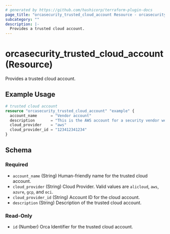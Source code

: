 ```yaml
---
# generated by https://github.com/hashicorp/terraform-plugin-docs
page_title: "orcasecurity_trusted_cloud_account Resource - orcasecurity"
subcategory: ""
description: |-
  Provides a trusted cloud account.
---
```


# orcasecurity_trusted_cloud_account (Resource)

Provides a trusted cloud account.

## Example Usage

```terraform
# trusted cloud account
resource "orcasecurity_trusted_cloud_account" "example" {
  account_name      = "Vendor account"
  description       = "This is the AWS account for a security vendor we use. This account allows them to read risks in our cloud environment."
  cloud_provider    = "aws"
  cloud_provider_id = "123412341234"
}
```

<!-- schema generated by tfplugindocs -->
## Schema

### Required

- `account_name` (String) Human-friendly name for the trusted cloud account.
- `cloud_provider` (String) Cloud Provider. Valid values are `alicloud`, `aws`, `azure`, `gcp`, and `oci`.
- `cloud_provider_id` (String) Account ID for the cloud account.
- `description` (String) Description of the trusted cloud account.

### Read-Only

- `id` (Number) Orca Identifier for the trusted cloud account.
